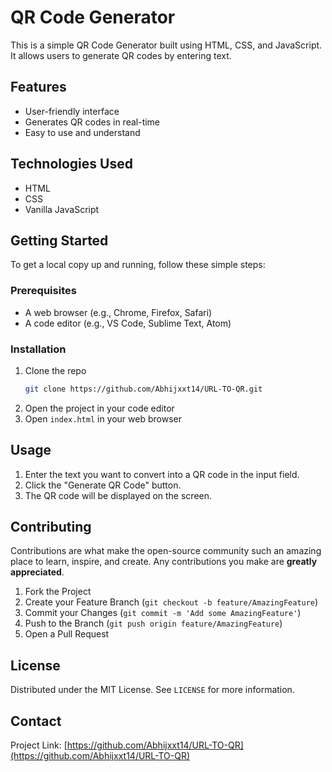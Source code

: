 # QR Code Generator

This is a simple QR Code Generator built using HTML, CSS, and JavaScript. It allows users to generate QR codes by entering text.

## Features

- User-friendly interface
- Generates QR codes in real-time
- Easy to use and understand

## Technologies Used

- HTML
- CSS
- Vanilla JavaScript


## Getting Started

To get a local copy up and running, follow these simple steps:

### Prerequisites

- A web browser (e.g., Chrome, Firefox, Safari)
- A code editor (e.g., VS Code, Sublime Text, Atom)

### Installation

1. Clone the repo
    ```sh
    git clone https://github.com/Abhijxxt14/URL-TO-QR.git
    ```
2. Open the project in your code editor
3. Open `index.html` in your web browser

## Usage

1. Enter the text you want to convert into a QR code in the input field.
2. Click the "Generate QR Code" button.
3. The QR code will be displayed on the screen.


## Contributing

Contributions are what make the open-source community such an amazing place to learn, inspire, and create. Any contributions you make are **greatly appreciated**.

1. Fork the Project
2. Create your Feature Branch (`git checkout -b feature/AmazingFeature`)
3. Commit your Changes (`git commit -m 'Add some AmazingFeature'`)
4. Push to the Branch (`git push origin feature/AmazingFeature`)
5. Open a Pull Request

## License

Distributed under the MIT License. See `LICENSE` for more information.

## Contact


Project Link: [https://github.com/Abhijxxt14/URL-TO-QR](https://github.com/Abhijxxt14/URL-TO-QR)
